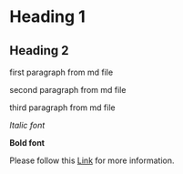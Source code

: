 # Heading 1

## Heading 2

first paragraph from md file

second paragraph from md file

third paragraph from md file

*Italic font*

**Bold font**

Please follow this [Link]("https://commonmark.org/help/) for more information.